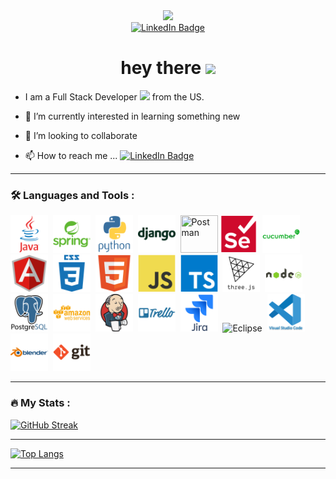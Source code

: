 <div id="header" align="center">
  <img src="https://media.giphy.com/media/M9gbBd9nbDrOTu1Mqx/giphy.gif" width="100"/>
  
  
  <div id="badges">
  <a href="https://www.linkedin.com/in/chriswwilder/">
    <img src="https://img.shields.io/badge/LinkedIn-blue?style=for-the-badge&logo=linkedin&logoColor=white" alt="LinkedIn Badge"/>
  </a>
</div>
  <h1>
  hey there
  <img src="https://media.giphy.com/media/hvRJCLFzcasrR4ia7z/giphy.gif" width="30px"/>
</h1>
</div>

- I am a Full Stack Developer <img src="https://media.giphy.com/media/WUlplcMpOCEmTGBtBW/giphy.gif" width="30"> from the US.

- 🌱 I’m currently interested in learning something new
- 💞️ I’m looking to collaborate 
- 📫 How to reach me ... <a href="https://www.linkedin.com/in/chriswwilder/">
    <img src="https://img.shields.io/badge/LinkedIn-blue?style=for-the-badge&logo=linkedin&logoColor=white" alt="LinkedIn Badge"/>
  </a>


---

### :hammer_and_wrench: Languages and Tools :

<div>
<img src="https://github.com/devicons/devicon/blob/master/icons/java/java-original-wordmark.svg" title="Java" alt="Java" width="60" height="60"/>&nbsp;
<img src="https://github.com/devicons/devicon/blob/master/icons/spring/spring-original-wordmark.svg" title="Spring" alt="Spring" width="60" height="60"/>&nbsp;
<img src="https://github.com/devicons/devicon/blob/master/icons/python/python-original-wordmark.svg" title="Python" alt="Python" width="60" height="60"/>&nbsp;
<img src="https://github.com/devicons/devicon/blob/master/icons/django/django-plain-wordmark.svg" title="Django"alt="Django" width="60" height="60"/>&nbsp; 
<img src="https://cdn.svgporn.com/logos/postman.svg" title="Postman" **alt="Postman" width="60" height="60"/>
<img src="https://github.com/devicons/devicon/blob/master/icons/selenium/selenium-original.svg" title="Selenium"  alt="Selenium"width="60" height="60"/>&nbsp;
<img src="https://github.com/devicons/devicon/blob/master/icons/cucumber/cucumber-plain-wordmark.svg" title="Cucumber" alt="Cucumber" width="60" height="60"/>&nbsp;
<img src="https://github.com/devicons/devicon/blob/master/icons/angularjs/angularjs-original.svg" title="Angular 13" alt="Angular 13" width="60" height="60"/>&nbsp;
<img src="https://github.com/devicons/devicon/blob/master/icons/css3/css3-plain-wordmark.svg"  title="CSS3" alt="CSS" width="60" height="60"/>&nbsp;
<img src="https://github.com/devicons/devicon/blob/master/icons/html5/html5-original.svg" title="HTML5" alt="HTML" width="60" height="60"/>&nbsp;
<img src="https://github.com/devicons/devicon/blob/master/icons/javascript/javascript-original.svg" title="JavaScript" alt="JavaScript" width="60" height="60"/>&nbsp;
<img src="https://github.com/devicons/devicon/blob/master/icons/typescript/typescript-original.svg" title="TypeScript" alt="TypeScript" width="60" height="60"/>&nbsp;
<img src="https://github.com/devicons/devicon/blob/master/icons/threejs/threejs-original-wordmark.svg" title="ThreeJS" alt="ThreeJS" width="60" height="60"/>&nbsp;
<img src="https://github.com/devicons/devicon/blob/master/icons/nodejs/nodejs-original-wordmark.svg" title="NodeJS" alt="NodeJS" width="60" height="60"/>&nbsp;
<img src="https://github.com/devicons/devicon/blob/master/icons/postgresql/postgresql-original-wordmark.svg" title="Postgresql"  alt="Postgresql" width="60" height="60"/>&nbsp;
<img src="https://github.com/devicons/devicon/blob/master/icons/amazonwebservices/amazonwebservices-plain-wordmark.svg"title="AWS"alt="AWS"width="60" height="60"/>&nbsp;
<img src="https://github.com/devicons/devicon/blob/master/icons/jenkins/jenkins-original.svg" title="Jenkins"  alt="Jenkins" width="60" height="60"/>&nbsp; 
<img src="https://github.com/devicons/devicon/blob/master/icons/trello/trello-plain-wordmark.svg" title="Trello"  alt="Trello" width="60" height="60"/>&nbsp;
<img src="https://github.com/devicons/devicon/blob/master/icons/jira/jira-original-wordmark.svg" title="Jira"  alt="Jira" width="60" height="60"/>&nbsp;
<img src="https://upload.wikimedia.org/wikipedia/commons/thumb/c/cf/Eclipse-SVG.svg/72px-Eclipse-SVG.svg.png?20130206043050" title="Eclipse" alt="Eclipse" width="60" height="60"/>&nbsp; 
<img src="https://github.com/devicons/devicon/blob/master/icons/vscode/vscode-original-wordmark.svg" title="VSCode" alt="VSCode" width="60" height="60"/>&nbsp; 
<img src="https://github.com/devicons/devicon/blob/master/icons/blender/blender-original-wordmark.svg" title="Blender" alt="Blender" width="60" height="60"/>&nbsp;
<img src="https://github.com/devicons/devicon/blob/master/icons/git/git-original-wordmark.svg" title="Git" **alt="Git" width="60" height="60"/>

</div>

<!---
wilderchris/wilderchris is a ✨ special ✨ repository because its `README.md` (this file) appears on your GitHub profile.
You can click the Preview link to take a look at your changes.
--->


---

### :fire: My Stats :
[![GitHub Streak](http://github-readme-streak-stats.herokuapp.com?user=wilderchris&theme=dark&background=000000)](https://github.com/wilderchris)


---

<!-- [![Top Langs](https://github-readme-stats.vercel.app/api/top-langs/?username=wilderchris&langs_count=8)](https://github.com/anuraghazra/github-readme-stats) -->

[![Top Langs](https://github-readme-stats.vercel.app/api/top-langs/?username=wilderchris&layout=compact&theme=vision-friendly-dark&hide=python,powershell,batchfile)](https://github.com/wilderchris)

---
